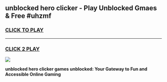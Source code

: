 
## unblocked hero clicker - Play Unblocked Gmaes & Free #uhzmf
<h3>
<a href="https://news.freeplayer.one?title=unblocked_hero_clicker&ref=03M">CLICK TO PLAY</a></h3>
<hr>

<h3>
<a href="https://news.freeplayer.one?title=unblocked_hero_clicker&ref=03M">CLICK 2 PLAY</a>
  
</h3>

<a href="https://news.freeplayer.one?title=unblocked_hero_clicker&ref=03M"><img src="https://clearcache.store/games.png"></a>


**unblocked hero clicker games unblocked: Your Gateway to Fun and Accessible Online Gaming**
